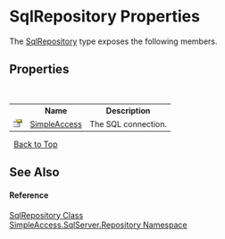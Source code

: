 # SqlRepository Properties
 

The <a href="0ff2b0ef-5784-3948-375a-e5aebc484660">SqlRepository</a> type exposes the following members.


## Properties
&nbsp;<table><tr><th></th><th>Name</th><th>Description</th></tr><tr><td>![Public property](media/pubproperty.gif "Public property")</td><td><a href="2466021e-1260-f76a-4bd5-9e1c6153af03">SimpleAccess</a></td><td>
The SQL connection.</td></tr></table>&nbsp;
<a href="#sqlrepository-properties">Back to Top</a>

## See Also


#### Reference
<a href="0ff2b0ef-5784-3948-375a-e5aebc484660">SqlRepository Class</a><br /><a href="7ca62ec4-9e1e-7797-72d1-08cdad8b8511">SimpleAccess.SqlServer.Repository Namespace</a><br />